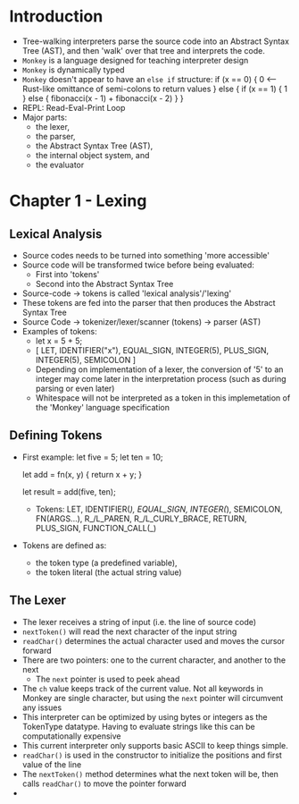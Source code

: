 # Introduction
- Tree-walking interpreters parse the source code into an Abstract Syntax Tree
  (AST), and then 'walk' over that tree and interprets the code.
- `Monkey` is a language designed for teaching interpreter design
- `Monkey` is dynamically typed
- `Monkey` doesn't appear to have an `else if` structure:
    if (x == 0) {
        0 <-- Rust-like omittance of semi-colons to return values
    } else {
        if (x == 1) {
            1
        } else {
            fibonacci(x - 1) + fibonacci(x - 2)
        }
    }
- REPL: Read-Eval-Print Loop
- Major parts:
    - the lexer,
    - the parser,
    - the Abstract Syntax Tree (AST),
    - the internal object system, and
    - the evaluator

# Chapter 1 - Lexing
## Lexical Analysis
- Source codes needs to be turned into something 'more accessible'
- Source code will be transformed twice before being evaluated:
    - First into 'tokens'
    - Second into the Abstract Syntax Tree
- Source-code -> tokens is called 'lexical analysis'/'lexing'
- These tokens are fed into the parser that then produces the Abstract Syntax
  Tree
- Source Code -> tokenizer/lexer/scanner (tokens) -> parser (AST)
- Examples of tokens: 
    - let x = 5 + 5;
    - [
        LET,
        IDENTIFIER("x"),
        EQUAL_SIGN,
        INTEGER(5),
        PLUS_SIGN,
        INTEGER(5),
        SEMICOLON
      ]
    - Depending on implementation of a lexer, the conversion of '5' to an
      integer may come later in the interpretation process (such as during
      parsing or even later)
    - Whitespace will not be interpreted as a token in this implemetation of
      the 'Monkey' language specification

## Defining Tokens
- First example:
    let five = 5;
    let ten = 10;

    let add = fn(x, y) {
        return x + y;
    }

    let result = add(five, ten);

  - Tokens: LET, IDENTIFIER(_), EQUAL_SIGN, INTEGER(_), SEMICOLON, FN(ARGS...),
            R_/L_PAREN, R_/L_CURLY_BRACE, RETURN, PLUS_SIGN, FUNCTION_CALL(_)
- Tokens are defined as:
    - the token type (a predefined variable),
    - the token literal (the actual string value)

## The Lexer
- The lexer receives a string of input (i.e. the line of source code)
- `nextToken()` will read the next character of the input string
- `readChar()` determines the actual character used and moves the cursor 
  forward
- There are two pointers: one to the current character, and another to the next
    - The `next` pointer is used to peek ahead
- The `ch` value keeps track of the current value. Not all keywords in Monkey
  are single character, but using the `next` pointer will circumvent any issues
- This interpreter can be optimized by using bytes or integers as the TokenType
  datatype. Having to evaluate strings like this can be computationally
  expensive
- This current interpreter only supports basic ASCII to keep things simple.
- `readChar()` is used in the constructor to initialize the positions and 
  first value of the line
- The `nextToken()` method determines what the next token will be, then calls 
  `readChar()` to move the pointer forward
-
